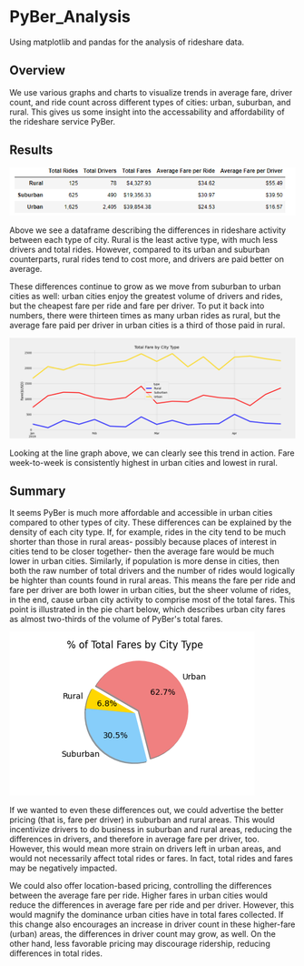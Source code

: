 # PyBer_Analysis
Using matplotlib and pandas for the analysis of rideshare data.


## Overview
We use various graphs and charts to visualize trends in average fare, driver count, and ride count across different types of cities: urban, suburban, and rural.  This gives us some insight into the accessability and affordability of the rideshare service PyBer.

## Results

![Database Summary](images/totals_by_city_type.png)

Above we see a dataframe describing the differences in rideshare activity between each type of city.
Rural is the least active type, with much less drivers and total rides.  However, compared to its urban and suburban counterparts, rural rides tend to cost more, and drivers are paid better on average.

These differences continue to grow as we move from suburban to urban cities as well: urban cities enjoy the greatest volume of drivers and rides, but the cheapest fare per ride and fare per driver.  To put it back into numbers, there were thirteen times as many urban rides as rural, but the average fare paid per driver in urban cities is a third of those paid in rural.


![Line Graph Average Fare over Time](images/PyBer_fare_summary.png)

Looking at the line graph above, we can clearly see this trend in action.  Fare week-to-week is consistently highest in urban cities and lowest in rural.



## Summary

It seems PyBer is much more affordable and accessible in urban cities compared to other types of city.
These differences can be explained by the density of each city type.  If, for example, rides in the city tend to be much shorter than those in rural areas- possibly because places of interest in cities tend to be closer together- then the average fare would be much lower in urban cities.  Similarly, if population is more dense in cities, then both the raw number of total drivers and the number of rides would logically be highter than counts found in rural areas.  This means the fare per ride and fare per driver are both lower in urban cities, but the sheer volume of rides, in the end, cause urban city activity to comprise most of the total fares.  This point is illustrated in the pie chart below, which describes urban city fares as almost two-thirds of the volume of PyBer's total fares.

![Pie Chart % Total Fares](images/Fig5.png)


If we wanted to even these differences out, we could advertise the better pricing (that is, fare per driver) in suburban and rural areas.  This would incentivize drivers to do business in suburban and rural areas, reducing the differences in drivers, and therefore in average fare per driver, too.  However, this would mean more strain on drivers left in urban areas, and would not necessarily affect total rides or fares.  In fact, total rides and fares may be negatively impacted.

We could also offer location-based pricing, controlling the differences between the average fare per ride.  Higher fares in urban cities would reduce the differences in average fare per ride and per driver.  However, this would magnify the dominance urban cities have in total fares collected.  If this change also encourages an increase in driver count in these higher-fare (urban) areas, the differences in driver count may grow, as well.  On the other hand, less favorable pricing may discourage ridership, reducing differences in total rides.
